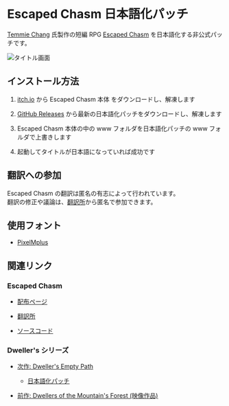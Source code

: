# Escaped Chasm 日本語化パッチ

[Temmie Chang](https://twitter.com/tuyoki) 氏製作の短編 RPG
[Escaped Chasm](https://tuyoki.itch.io/escaped-chasm) を日本語化する非公式パッチです。

![タイトル画面](https://user-images.githubusercontent.com/20186429/95670696-86a19300-0bc9-11eb-8e76-8e530ac491af.png)

## インストール方法

1. [itch.io](https://tuyoki.itch.io/escaped-chasm)
   から Escaped Chasm 本体 をダウンロードし、解凍します

2. [GitHub Releases](https://github.com/proudust/escaped-chasm-jp-patch/releases/latest)
   から最新の日本語化パッチをダウンロードし、解凍します

3. Escaped Chasm 本体の中の www フォルダを日本語化パッチの www フォルダで上書きします

4. 起動してタイトルが日本語になっていれば成功です

## 翻訳への参加

Escaped Chasm の翻訳は匿名の有志によって行われています。  
翻訳の修正や議論は、[翻訳所](https://docs.google.com/spreadsheets/d/1Y3B9J04nzLffBrBhwVweI1rkKI7qOvIW87FxM6bt8RA/edit?usp=sharing)から匿名で参加できます。

## 使用フォント

- [PixelMplus](http://itouhiro.hatenablog.com/entry/20130602/font)

## 関連リンク

### Escaped Chasm

- [配布ページ](https://github.com/proudust/escaped-chasm-jp-patch/releases)

- [翻訳所](https://docs.google.com/spreadsheets/d/1Y3B9J04nzLffBrBhwVweI1rkKI7qOvIW87FxM6bt8RA/edit?usp=sharing)

- [ソースコード](https://github.com/proudust/escaped-chasm-jp-patch)

### Dweller's シリーズ

- [次作: Dweller's Empty Path](https://tuyoki.itch.io/dwellers-empty-path)

  - [日本語化パッチ](https://github.com/proudust/escaped-chasm-jp-patch)

- [前作: Dwellers of the Mountain's Forest (映像作品)](https://tuyoki.itch.io/dwellers-of-the-mountains-forest)
